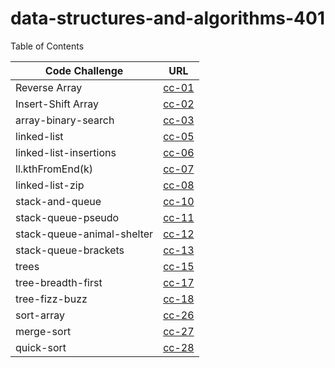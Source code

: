 # data-structures-and-algorithms-401


Table of Contents 

|Code Challenge    | URL|
|------------------|----|
|Reverse Array     |[cc-01](array-reverse/read01.md)|
|Insert-Shift Array|[cc-02](insertShiftArray/read02.md)|
|array-binary-search|[cc-03](array-binary-search/read03.md)|
|linked-list|[cc-05](linked-list/read05.md)|
|linked-list-insertions|[cc-06](linked-list-insertions/read06.md)|
|ll.kthFromEnd(k)|[cc-07](linked-list-kth/read07.md)|
|linked-list-zip|[cc-08](linked-list-zip/read08.md)|
|stack-and-queue|[cc-10](stack-and-queue/read10.md)|
|stack-queue-pseudo|[cc-11](stack-queue-pseudo/read11.md)|
|stack-queue-animal-shelter|[cc-12](stack-queue-animal-shelter/read12.md)|
|stack-queue-brackets|[cc-13](stack-queue-brackets/read13.md)|
|trees|[cc-15](trees/read15.md)|
|tree-breadth-first|[cc-17](tree-breadth-first/read17.md)|
|tree-fizz-buzz|[cc-18](tree-fizz-buzz/read18.md)|
|sort-array|[cc-26](sort-array/read26.md)|
|merge-sort|[cc-27](merge-sort/read27.md)|
|quick-sort|[cc-28](quick-sort/read28.md)|